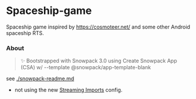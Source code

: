# Spaceship-game

Spaceship game inspired by https://cosmoteer.net/ and some other Android spaceship RTS.

### About

> ✨ Bootstrapped with Snowpack 3.0 using Create Snowpack App (CSA) w/ --template @snowpack/app-template-blank

see [./snowpack-readme.md](./snowpack-readme.md)

- not using the new [Streaming Imports](https://www.snowpack.dev/guides/streaming-imports) config.
